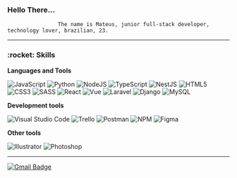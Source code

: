 <h3>Hello There...</h3>

                    The name is Mateus, junior full-stack developer, technology lover, brazilian, 23.

---
<h3>:rocket: Skills</h3>

**Languages and Tools**

  ![JavaScript](https://img.shields.io/badge/-JavaScript-333333?style=flat&logo=javascript)
  ![Python](https://img.shields.io/badge/-Python-333333?style=flat&logo=python)
  ![NodeJS](https://img.shields.io/badge/-Node.JS-333333?style=flat&logo=Node.JS)
  ![TypeScript](https://img.shields.io/badge/-TypeScript-333333?style=flat&logo=typescript)
  ![NestJS](https://img.shields.io/badge/-Nest-333333?style=flat&logo=nestjs)
  ![HTML5](https://img.shields.io/badge/-HTML5-333333?style=flat&logo=HTML5)
  ![CSS3](https://img.shields.io/badge/-CSS3-333333?style=flat&logo=CSS3&logoColor=1572B6)
  ![SASS](https://img.shields.io/badge/-SASS-333333?style=flat&logo=SASS)
  ![React](https://img.shields.io/badge/-React-333333?style=flat&logo=react)
  ![Vue](https://img.shields.io/badge/-Vue-333333?style=flat&logo=vue.js)
  ![Laravel](https://img.shields.io/badge/-Laravel-333333?style=flat&logo=laravel)
  ![Django](https://img.shields.io/badge/-Django-333333?style=flat&logo=django)
  ![MySQL](https://img.shields.io/badge/-MySQL-333333?style=flat&logo=MySQL)


**Development tools**

  ![Visual Studio Code](https://img.shields.io/badge/-Visual%20Studio%20Code-333333?style=flat&logo=visual-studio-code&logoColor=007ACC)
  ![Trello](https://img.shields.io/badge/-Trello-333333?style=flat&logo=trello&logoColor=007ACC)
  ![Postman](https://img.shields.io/badge/-Postman-333333?style=flat&logo=postman)
  ![NPM](https://img.shields.io/badge/-NPM-333333?style=flat&logo=npm)
  ![Figma](https://img.shields.io/badge/-Figma-333333?style=flat&logo=figma)


**Other tools**

  ![Illustrator](https://img.shields.io/badge/-Adobe%20Illustrator-333333?style=flat&logo=Adobe%20Illustrator)
  ![Photoshop](https://img.shields.io/badge/-Adobe%20Photoshop-333333?style=flat&logo=Adobe%20Photoshop)


  ---

[![Gmail Badge](https://img.shields.io/badge/-matthelink.rm.rf@gmail.com-006bed?style=flat&logo=Gmail&logoColor=white&link=mailto:matthelink.rm.rf@gmail.dev)](mailto:matthelink.rm.rf@gmail.dev)
